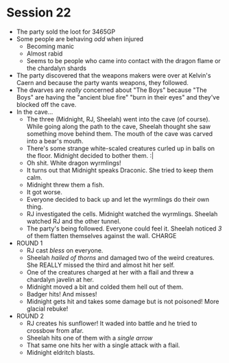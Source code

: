 # Session 22
* The party sold the loot for 3465GP
* Some people are behaving _odd_ when injured
	* Becoming manic
	* Almost rabid
	* Seems to be people who came into contact with the dragon flame or the chardalyn shards
* The party discovered that the weapons makers were over at Kelvin's Caern and because the party wants weapons, they followed.
* The dwarves are _really_ concerned about "The Boys" because  "The Boys" are having the "ancient blue fire" "burn in their eyes" and they've blocked off the cave.
* In the cave...
	* The three (Midnight, RJ, Sheelah) went into the cave (of course). While going along the path to the cave, Sheelah thought she saw something move behind them. The mouth of the cave was carved into a bear's mouth.
	* There's some strange white-scaled creatures curled up in balls on the floor. Midnight decided to bother them. :|
	* Oh shit. White dragon wyrmlings!
	* It turns out that Midnight speaks Draconic. She tried to keep them calm.
	* Midnight threw them a fish.
	* It got worse.
	* Everyone decided to back up and let the wyrmlings do their own thing.
	* RJ investigated the cells. Midnight watched the wyrmlings. Sheelah watched RJ and the other tunnel.
	* The party's being followed. Everyone could feel it. Sheelah noticed _3_ of them flatten themselves against the wall. CHARGE
* ROUND 1
	* RJ cast _bless_ on everyone.
	* Sheelah _hailed of thorns_ and damaged two of the weird creatures. She REALLY missed the third and almost hit her self.
	* One of the creatures charged at her with a flail and threw a chardalyn javelin at her.
	* Midnight moved a bit and colded them hell out of them.
	* Badger hits! And misses!
	* Midnight gets hit and takes some damage but is not poisoned! More glacial rebuke!
* ROUND 2
	* RJ creates his sunflower! It waded into battle and he tried to crossbow from afar.
	* Sheelah hits one of them with a _single arrow_
	* That same one hits her with a single attack with a flail.
	* Midnight eldritch blasts.
<!--stackedit_data:
eyJoaXN0b3J5IjpbMjA2MzE5ODIyMCwxNjg0NDQ1OTI5LC05MT
UyMDk1NTksLTEyMjIzMDEwNSwtNDMyNzgyNDYyLDQxNDAwMTUy
OCwtMjExNTg1MDM5M119
-->